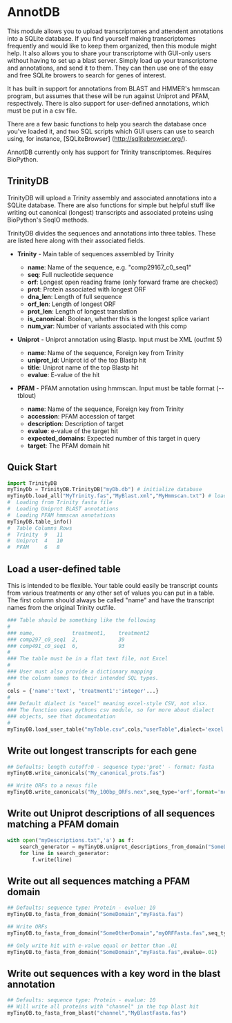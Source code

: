 AnnotDB
===========

This module allows you to upload transcriptomes and attendent annotations
into a SQLite database. If you find yourself making transcriptomes frequently
and would like to keep them organized, then this module might help. It also 
allows you to share your transcriptome with GUI-only users without having to 
set up a blast server. Simply load up your transcriptome and annotations, and 
send it to them. They can then use one of the easy and free SQLite browers to
search for genes of interest.

It has built in support for annotations from BLAST and HMMER's hmmscan program,
but assumes that these will be run against Uniprot and PFAM, respectively. 
There is also support for user-defined annotations, which must be put in a csv 
file. 

There are a few basic functions to help you search the database once you've
loaded it, and two SQL scripts which GUI users can use to search using, for
instance, [SQLiteBrowser] (http://sqlitebrowser.org/).

AnnotDB currently only has support for Trinity transcriptomes.
Requires BioPython.

## TrinityDB ##

TrinityDB will upload a  Trinity assembly and associated annotations into a
SQLite database. There are also functions for simple but helpful stuff
like writing out canonical (longest) transcripts and associated proteins
using BioPython's SeqIO methods.

TrinityDB divides the sequences and annotations into three tables. These are
listed here along with their associated fields.

* **Trinity** - Main table of sequences assembled by Trinity
  * **name**: Name of the sequence, e.g. "comp29167_c0_seq1"
  * **seq**: Full nucleotide sequence
  * **orf**: Longest open reading frame (only forward frame are checked)
  * **prot**: Protein associated with longest ORF
  * **dna\_len**: Length of full sequence
  * **orf\_len**: Length of longest ORF
  * **prot\_len**: Length of longest translation
  * **is_canonical**: Boolean, whether this is the longest splice variant
  * **num\_var**: Number of variants associated with this comp
  

* **Uniprot** - Uniprot annotation using Blastp. Input must be XML (outfmt 5)
  * **name**: Name of the sequence, Foreign key from Trinity
  * **uniprot_id**: Uniprot id of the top Blastp hit
  * **title**: Uniprot name of the top Blastp hit
  * **evalue**: E-value of the hit

  
* **PFAM** - PFAM annotation using hmmscan. Input must be table format (--tblout)
  * **name**: Name of the sequence, Foreign key from Trinity
  * **accession**: PFAM accession of target
  * **description**: Description of target
  * **evalue**: e-value of the target hit
  * **expected\_domains**: Expected number of this target in query
  * **target**: The PFAM domain hit
 
## Quick Start ##

```python
import TrinityDB
myTinyDb = TrinityDB.TrinityDB("myDb.db") # initialize database
myTinyDb.load_all("MyTrinity.fas","MyBlast.xml","MyHmmscan.txt") # load all annotations
#  Loading from Trinity fasta file
#  Loading Uniprot BLAST annotations
#  Loading PFAM hmmscan annotations
myTinyDB.table_info()
#  Table Columns Rows
#  Trinity	9	11
#  Uniprot	4	10
#  PFAM		6	8
```

## Load a user-defined table ##
This is intended to be flexible. Your table could easily be transcript counts
from various treatments or any other set of values you can put in a table.
The first column should always be called "name" and have the transcript names
from the original Trinity outfile.

```python
### Table should be something like the following
#
### name, 			 treatment1, 	treatment2
### comp297_c0_seq1	 2,				39
### comp491_c0_seq1	 6,				93
#
### The table must be in a flat text file, not Excel
#
### User must also provide a dictionary mapping
### the column names to their intended SQL types.
#
cols = {'name':'text', 'treatment1':'integer'...}
#
### Default dialect is "excel" meaning excel-style CSV, not xlsx.
### The function uses pythons csv module, so for more about dialect
### objects, see that documentation
#
myTinyDB.load_user_table("myTable.csv",cols,"userTable",dialect='excel')

```

## Write out longest transcripts for each gene ##

```python
## Defaults: length cutoff:0 - sequence type:'prot' - format: fasta
myTinyDB.write_canonicals("My_canonical_prots.fas")

## Write ORFs to a nexus file
myTinyDB.write_canonicals("My_100bp_ORFs.nex",seq_type='orf',format='nexus')
```

## Write out Uniprot descriptions of all sequences matching a PFAM domain ##

```python
with open("myDescriptions.txt",'a') as f:
	search_generator = myTinyDB.uniprot_descriptions_from_domain("SomeDomain")
	for line in search_generator:
		f.write(line)
```

## Write out all sequences matching a PFAM domain ##

```python
## Defaults: sequence type: Protein - evalue: 10
myTinyDB.to_fasta_from_domain("SomeDomain","myFasta.fas")

## Write ORFs
myTinyDB.to_fasta_from_domain("SomeOtherDomain","myORFFasta.fas",seq_type='orf')

## Only write hit with e-value equal or better than .01
myTinyDB.to_fasta_from_domain("SomeDomain","myFasta.fas",evalue=.01)
```

## Write out sequences with a key word in the blast annotation

```python
## Defaults: sequence type: Protein - evalue: 10
## Will write all proteins with "channel" in the top blast hit
myTinyDB.to_fasta_from_blast("channel","MyBlastFasta.fas")
```
